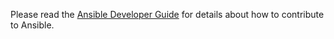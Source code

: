 Please read the [Ansible Developer Guide](https://docs.ansible.com/ansible/latest/dev_guide/index.html) for details about how to contribute to Ansible.
